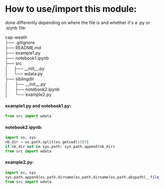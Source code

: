 # How to use/import this module:
done differently depending on where the file is and whether it's a .py or .ipynb file:

cap-weath <br>
  ├── .gitignore <br>
  ├── README.md <br>
  ├── example1.py <br>
  ├── notebook1.ipynb <br>
  ├── src <br>
  │ &nbsp;&nbsp;&nbsp;&nbsp;├── \_\_init__.py <br>
  │ &nbsp;&nbsp;&nbsp;&nbsp;└── wdata.py <br>
  ├── siblingdir <br>
  │ &nbsp;&nbsp;&nbsp;&nbsp; ├── \_\_init__.py <br>
  │ &nbsp;&nbsp;&nbsp;&nbsp; ├── notebook2.ipynb <br>
  │ &nbsp;&nbsp;&nbsp;&nbsp; └── example2.py <br>


#### example1.py and notebook1.py:
```python
from src import wdata
```

#### notebook2.ipynb:
```python
import os, sys
nb_dir = os.path.split(os.getcwd())[0]
if nb_dir not in sys.path: sys.path.append(nb_dir)
from src import wdata
```

#### example2.py:
```python
import os, sys
sys.path.append(os.path.dirname(os.path.dirname(os.path.abspath(__file__))))
from src import wdata
```
